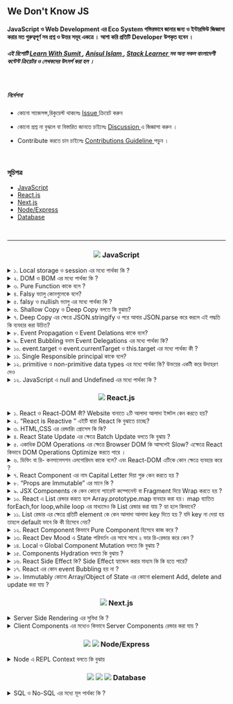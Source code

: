 ## We Don't Know JS

####  JavaScript ও Web Development  এর Eco System   গভিরভাবে জানার  জন্য ও  ইন্টারভিউ জিজ্ঞাসা করার মত গুরুত্বপূর্ণ  সব প্রশ্ন ও উত্তর সমূহ একত্রে  । আশা করি প্রতিটি Developer   উপকৃত হবেন । 


<h5 >
এই রিপোটি  <a href="https://learnwithsumit.com/">Learn With Sumit </a>,
  <a href="https://www.youtube.com/@anisul-islam">Anisul Islam  </a>, 
  <a href="https://www.youtube.com/@StackLearner">Stack Learner </a> সব অন্য সকল বাংলাদেশী কন্টেন্ট ক্রিয়েটর ও লেখকদের উৎসর্গ  করা হল ।
</h5>



<br>

##### নির্দেশনা

 - কোনো  সাজেসন্স,রিকুয়েস্ট থাকলেঃ <a href="https://github.com/yeasin-2002/We-Do-not-Know-JS/issues">  Issue </a>  ক্রিয়েট করুন 

 - কোনো  প্রশ্ন না বুঝলে বা বিস্তারিত জানতে চাইলেঃ    <a href="https://github.com/yeasin-2002/We-Do-not-Know-JS/discussions"> Discussion </a> এ জিজ্ঞাসা করুন  । 

 -  Contribute  করতে চান চাইলেঃ  <a href="https://github.com/yeasin-2002/We-Do-not-Know-JS/blob/main/CONTRIBUTING.md"> Contributions Guideline </a> পড়ুন । 




<br>

### সূচিপত্র

- [JavaScript](#js)
- [React.js](#reactjs)
- [Next.js](#nextjs)
- [Node/Express](#node-express)
- [Database](#database)

<br>

<hr>

<h3 align="center" id="js"><img src="https://skillicons.dev/icons?i=js" width="20" />  JavaScript</h3>

<div> 



<details>
<summary> ১.  Local storage ও  session   এর মধ্যে পার্থক্য কি ?  </summary>
  
  ####  local storage ও session  এর মধ্যে  পার্থক্য হলোঃ 

| পার্থক্য | Local Storage | Session Storage  |
| --- | --- | --- |
| স্থায়ীত্ব |   মা্যানুয়ালি বা প্রোগ্রামিক্যালি  ব্রাউজার ডাটা  ক্লিয়ার  না করা পর্যন্ত  | ট্যাব ক্লোস করার সাথে সাথে |
|  এভাইলেবল  | সকল window তেই  | নির্দিষ্ট  ট্যাবেই  |
| উপযোগী  |  দীর্ঘ সময় ডাটা  রাখায় | আল্প  সময় ডাটা  রাখায় |
</details>

<details>
<summary> ২. DOM ও BOM এর মধ্যে পার্থক্য কি ?  </summary>

#### BOM ও  DOM ব্রাউজারের JavaScript  এর Window Object এর  উপাদান । ব্রাউজারে সকল  কিছু window নামের একটা master object এর থেকে একসেস করা যায় 

BOM ও DOM এর মধ্যে পার্থক্য হলোঃ 

| বিষয় | DOM | BOM |
| --- | --- | --- |
| পূর্ননাম | Document Object Model | Browser Object Model |
| ব্যখ্যা | HTML ও  XML documents যার মাধ্যমে হোস্ট এনভাইরমেন্ট  এর স্ট্রাকচার   | ব্রাউজার স্পেসিফিক ফাংশনালিটি |
| উপাদান  | Elements, Attributes, Text, etc. |  Window, Screen, Location, History, Navigator, etc. |
| নিয়ন্ত্রনকারী  | W3C | প্রতিটি ব্রাউজারে ভিন্ন ভিন্নভাবে ইম্প্লিমেন্ট করে  |
</details>

<details>
<summary>৩.  Pure Function কাকে বলে ?     </summary>

#### Computer Science  এর ভাষায় যে সকল  function  ইন্টার্নাল  লজিক নিয়ে থাকে ও  একই Input এর জন্য একই Output দিয়ে থাকে তাকে Pure Function   বলে । 

এর ২টা বৈশিষ্ট থাকে 

- নিজের বিজনেস লজিক নিয়ে কনসার্ন  ।
- Same Input এর জন্য Same output  দিয়ে থাকে ।


Pure Function এর   উদাহরণঃ 

<img src="./assets/pureFnExample.png"  width="500px" />

এখানে pureFn কে Input হিসেবে যতবারই ২ দেয়া হবে  এটি  প্রতিবার ৪ রিটার্ন করবে ।

এখানে Pure function  নীতি ২টি সঠিকভাবে ফলো করা হয়েছে । 

১.  প্রতিবার  same input এর জন্য same output দিবে । 

২. বাহিরের কোনো   প্রকার  স্টেট  বা কিছু প্ররিরর্তন করে নাই 

অপরদিকে, 

<img src="./assets/impureFnExample.png"  width="500px" />

impureFn এর  ক্ষেত্রে   Pure function  নীতি ২টি সঠিকভাবে ফলো করা হয়নি । 

১.  প্রতিবার same input দিলেও আলাদা আলাদা output দিচ্ছে । 

২. এটি বাহিরের count variable পরিবর্তন করছে, অর্থাৎ শুধুমাত্র নিজের লজিক নিয়ে কনসার্ন না ,  function টি নিজের  body এর বাহিরের কিছু পরিবর্তন  করে ফেলেছে ।

তাই এটি pure function না ।


</details>

<details>
<summary>৪.  Falsy  ভ্যালু কোনগুলেকে বলে?  </summary>

####  0, "", null, undefined, NaN, false এগুলোকে falsy ভালু বলে ।
</details>

<details>
<summary>৫.  falsy ও  nullish ভ্যালু এর মধ্যে পার্থক্য কি ?  </summary>

#### Falsy value বলতে 0, "", null, undefined, NaN, false কে বুঝায়   এবং nullish value বলতে null, undefined কে বুঝায় ।
nullish value মুলত falsy value এর সাবসেট । 

##### ওপারেটর 
-  falsy value  এর জন্য  || দিয়ে চেক করা যায় 
- nullish value  ডিটেক্ট করতে ?? ব্যবহার করা হয় 



</details>

 
 <details>
 <summary>৬.   Shallow Copy ও Deep Copy বলতে কি বুঝায়?   </summary>

 ####  কোনো Object বা Array ১ লেভেল ডিপ কপি করতে গেলে তাকে Shallow Copy বলে । আর ২ লেভেল বা ততোধিক  ডিপ কপি করতে গেলে তাকে Deep Copy বলে ।

#### উদাহরণঃ

 ১. Shallow Copy 

  <img src="./assets/shallowCopyExample.png" width="500px" >

  এখানে, 
  original array কে Spread Oparetor দিয়ে কপি করা হয় ।
  যেহেতু origianl array এর মাঝে অবজেক্ট আছে তাই এখানে অবজেক্ট এর ক্ষেত্রে একই রেফারেন্স দিয়ে কপি হয়েছে । তাই যখন আমরা  original array এর অবজেক্ট এর কোনো প্রপার্টি চেঞ্জ করবো তখন কপি করা array এর অবজেক্ট এর কোনো প্রপার্টি চেঞ্জ হয়ে যাবে ।

  
 ২. Deep Copy 

  <img src="./assets/deepCopyExample.png" width="500px" >

  এখানে, 
  original object  কে Spread Oparetor দিয়ে কপি করা হয়  এবং  তার পাশাপাশি  এর ভিতরের Object কেউ আবার Spread Oparetor দিয়ে  কপি করা হয়েছে । তাই এডি ২ লেভেল নেস্টেড হবার পরো সম্পুর্ন Deeply Copy হয়ে  

  Tips: অনেক লেভেলের ডিপ কোনো Object/Array যদি Immutadly   পরিবর্তন 



 </details>

<details>
<summary>৭.  Deep Copy   এর ক্ষেত্রে JSON.stringify ও পরে আবার JSON.parse করে  করলে এই  পদ্ধতি কি ব্যবহার করা  উচিত?    </summary>
<img src="./assets/json_strinify_persepng.png" width="500px" >
</details>


 <details>
 <summary>৮.  Event Propagation ও Event Delations  কাকে বলে?  </summary>
 
 ### Event Propagation
  JavaScript-এ Event Propagation হলো একটি ইভেন্ট হ্যান্ডলিং প্রক্রিয়া যা তিনটি ফেজে ঘটে: Capturing Phase, Target Phase, এবং Bubbling Phase. এই তিনটি ফেজে ঘটে একটি ইভেন্ট হ্যান্ডলিং প্রক্রিয়া। 

### Event Delations
 প্যারেন্ট এলিমেন্ট এর উপর একটি ইভেন্ট হ্যান্ডলার সেট করে এবং এই ইভেন্ট হ্যান্ডলার এর মাধ্যমে চাইল্ড এলিমেন্ট এর উপর ইভেন্ট হ্যান্ডলার সেট করা হয় তাকে Event Delations বলে ।
 </details>

  <details>
  <summary>৯.  Event Bubbling  বনাম Event Delegations এর মধ্যে  পার্থক্য কি?  </summary>
  Ans:
  </details>

  <details>
  <summary> ১০.  event.target ও event.currentTarget ও this.target  এর মধ্যে পার্থক্য কী ? </summary>
  Ans: 
  </details>


  <details>
  <summary>১১. Single Responsible principal কাকে বলে?  </summary>
  Ans:
  </details>

  <details>
  <summary>১২.  primitive ও   non-primitive data types  এর  মধ্যে  পার্থক্য কি? উভয়ের একটী করে উদাহরণ দেও
   </summary> 
  

  <img src="./assets/json_strinify_persepng.png" width="500px" >
  </details>

  <details>
<summary> ১২. JavaScript এ   null and Undefined এর মধ্যে পার্থক্য কি ?   </summary>
Ans:
</details>



</div>

<h3 align="center" id="reactjs"><img src="https://skillicons.dev/icons?i=react" width="20" />  React.js</h3>

<div> 
 <details>
 <summary> ১.  React ও React-DOM কী? Website বানাতে ২টি আলাদা আলাদা ইন্সটল কেন করতে  হয়?  </summary>
 
React.js বলতে React ও React-DOM  এর সমন্বয়ে একটা  প্যাকেজ বুঝায় । যদিও ২টি আলাদা আলদা ভূমিকা রাখে  । 

##### React :    এটি মূলত  JavaScript  ওয়েব ও অ্যাপ এর  জন্য একটি প্যাকেজ  ও কাচামাল বলা যায় । 

কিভাবে রিয়েক্ট কাজ করবে তার নির্ধারণ  করে । 

##### React-DOM : Browser DOM  এর একটি  কপি বা শেডো ডম ।  মূলত React এ কোনো State পরিবর্তন হলে সেটি আগে  Virtual-DOM (V-DOM) এ সেটি  পরিবর্তন করে এবং  তা ডিফিং বা  রি- কনসালেসশন এলগোরিদম এর মাধ্যমে কোন component এ   পরিবর্তন হয়েছে সেটি এই খসড়া ডমে  পরিবর্তনের  এরপর সারর্জিক্যাল অপারেশনের এর  মাধ্যমে মূল ডমে পরিরর্তন করে

 </details>

 <details>
 <summary>২.  “React is Reactive ” এইটি দ্বারা React কি  বুঝাতে চাচ্ছে? </summary>
 
 ### React এর কোনো State   পরিবর্তনের সাথে সাথে Component Re-render এর মাধ্যমে Updated Sate টি Brower DOM এ  Automatically পরিরর্তন করে ।  তাই বলে হয় রিয়েক্ট রিয়েক্টিভ  মানে State  পরিবর্তনের  সাথে সাথে তা রিয়েক্ট করে ও তার  ফলাফল মূল ডমে রিফলেক্ট করে

 </details>

 <details>
 <summary>৩.  HTML,CSS  এর রেন্ডারিং প্রোসেস কি কি?  </summary>
 Ans:
 </details>
 
 <details>
 <summary>৪.  React State Update এর ক্ষেত্রে Batch Update বলতে কি বুঝায় ? </summary>

 ### React এর কোনো State Update হলে  তা  সাথে সাথে  মূল ডমে পরিবর্তন রিফলেক্ট করে না । অর্থাৎ,  একত্রে  পরিবর্তিত Sate সমূহ মূল ডমে Update করে । 

অনেক State একত্রে গ্রুপ আকারে  update করাকেই Batch Update বলা হয় ।
 </details>

 <details>
 <summary>৫.  একাধিক DOM Operations এর ক্ষেত্রে Browser DOM  কি আসলেই Slow?   এক্ষেত্রে React  কিভাবে DOM Operations Optimize করতে পারে ।  </summary>
 
###  Browser DOM Operations  Slow নয় তবে পার্সিনং থেকে  Display পার্ট    প্রতি অপারেশনের  করতে হয় ।    এক্ষেত্রে React.js Batch Update এর মাধ্যমে   একত্রে সব State update  করে । 

#### ফলে  কম  ওপারেশন হয় সেটির ক্ষেত্রে  কম Parsing and  Display process  থাকায় DOM Optimize হয়
 </details>

 <details>
 <summary>৬.  ডিফিং বা  রি- কনসালেসশন এলগোরিদম কাকে বলে? এবং React-DOM এটিকে কোন ক্ষেত্রে ব্যবহার  করে ? </summary>
Application এর কোনো State পরিবর্তন হলে সেটি  রেন্ডার ট্রি এর মাঝে খুজঝে তা মূল ডমে তা update  করতে  Diffing Algorithm  ব্যবহার করা হয় । 

#### মূলত, রিয়েক্ট একটি  Component Tree বা Render Tree মেইন্টাইন করে । তাই কোনো Component এ State পরিবর্তন হলে সেই Component টি রেন্ডার ট্রি থেকে খুজে বের  করার জন্য যে Algorithm ব্যবহার করে  তাকে ডিফিং বা  রি- কনসালেসশন এলগোরিদম বলে ।
 </details>

 <details>
 <summary>৭.  React Component এর নাম Capital Letter দিয়া শুরু কেন করতে হয় ?  </summary>
 Application এর function  JSX  রিটার্ন করতে পারে আবার অন্য যেকোনো ভ্যালু । 

এক্ষেত্রে কোনটি JSX রিটার্ন করে এমন , অর্থাৎ কোনটী  কোম্পোনেন্ট আর কোনটি সাধারণ function তার  নির্নয়ের  জন্য Component এর নামে  Capital Letter দিয়ে  শুরু করতে হয় ।
 </details>

 <details>
 <summary> ৮.  “Props are Immutable” এর মানে কি ?  </summary>
 

React Components এর  Props হিসেবে একটি Object পেয়ে থাকে । 
 যেমন 

```jsx
**export const ReactComponentsDemo = (props) => {
 const {name,id} = props; 

  return <div >index</div>;
};**
```

এই Props নামের Object a   আমরা name, id পাচ্ছি । 

উদাহরণ হিসেবে এমন ধরতে পারি, 

```jsx
{
id: 1, 
name: "yeasin", 
}
```

এক্ষেত্রে কোনো কারনে বা কোনো event এর  মাধ্যমে state  পরিবর্তন হয়ে name = “md kawsar islam yeasin ”  হয়ে গেল । 

এক্ষেত্রে,  মনে হতে পারে  update হবার কারনে name এর ভ্যালু পরিবর্তন  করবে props এর, কিন্তু Props are immutable এর মানে  বুঝায় এর কোনো  ভ্যালু পরিবর্তন হলে  পরবরর্তী রেন্ডারে আবার নতুন একট  object পাবে । শুধুমাত্র updated value টা নয় 

অর্থাৎ, এর পরবর্তীতে রি রেন্ডারে  props হবে 

```jsx
{
id: 1, 
name: "md kawar islam  yeasin", 
}
```

 </details>

 <details>
 <summary>৯.  JSX Components  কে কেন কোনো প্যারেন্ট কম্পোনেন্ট বা Fragment দিয়ে Wrap করতে হয় ?  </summary>

 React Component JSX রিটার্ন করে । JSX  মূলত একটি Object । প্রতিটী html tag  Object হিসেবে  শেষে কম্পাইল করে । 

আমরা জানি, কোনো function  যেকোনো   একটি মাত্র   ভ্যালু রিটার্ন করে । 

তাই যদি একটি মাত্র element বা Fragment  দিয়া Wrap করা থাকে তাহলে একটি Object এর   মধ্যে বাকি সব element  গুলো nested object আকারে থাকে ও তা  রিটার্ন করে ।
 </details>

 <details>
 <summary>১০.  React এ List রেন্ডার করতে হলে Array.prototype.map ব্যবহার করা হয়। map ব্যাতিত forEach,for loop,while loop এর মাধ্যমেও কি  List রেন্ডার করা যায় ? হ্যা হলে কিভাবে?  </summary>
### List Render এর ক্ষেত্রে আমরা map ব্যবহার করে থাকি ।

যেমনঃ 

```tsx
import { Fragment } from "react";
import { Component1, Component2, Component3 } from "./Components";

const App = () => {
  const list = [Component1, Component2, Component3];
  return (
    <div>
      <h1>App</h1>
      {list.map((Val, index) => {
        return (
          <Fragment key={index}>
            <Val /> {/* প্রতিটি JSX Component এখানে  Call হচ্ছে  */}
          </Fragment>
        );
      })}
    </div>
  );
```

### আমরা   Array.prototype.map কেন ব্যবহার করি ?

React এর রেন্ডারের জন্য  চাই JSX Return করে এমন  function বা  React কম্পোনেন্ট  । 

এক্ষেত্রে map একটি  নতুন modified array রিটার্ন করে । যা সরাসরি UI এর মাঝে  ব্যবহার করতে পারে । উপরের  Examples এর ক্ষেত্রে Array.prototype.map ব্যবহার  করায় list এর modified একটি Array of Components আমরা পাই যা  React তা সরাসরি UI তে রেন্ডার করতে পারছে ।
 </details>

 <details>
 <summary> ১১.  List রেন্ডার এর ক্ষেত্রে প্রতিটি element কে কেন আলাদা আলাদা key দিতে হয় ? যদি key না দেয়া হয় তাহলে default ভাবে কি কী হিসেবে  নেয়?  </summary>
 
### React এ List Render করার ক্ষেত্রে প্রতিটি element কে আলাদা আলাদা key দিতে হয় । যদি প্রোগ্রামার key না দেয় তাহলে এটি Default ভাবে Index কে  key হিসেবে নিয়ে থাকে ।

### index কে key হিসেবে দেয়া কেন উচিত নয় ?

index কে যদি key হিসেবে দেই  তাহলে এক্ষেত্রে কিছু  সমস্যা হতে পারে । যেমনঃ 

ধরি,  

1. List of Components যা map করে UI তে দেখানো হল । এখানে প্রতিটি elements এর key তাদের index কে দেয়া হল । 
2. onClick কোনো event এ ১ম index  এর Component কে remove করা হল । 
3. এখন ২য় element টি হয়ে যাবে ১ম element । যেহেতু array এর ১ম elements টি remove করা হয়েছে তাই  ২য়টির index হবে  ১ম টির index অর্থাৎ 1 . 
4. রিয়েক্ট মূলত index দিয়ে ট্রাক রাখে । এক্ষেত্রে React  সঠিকভাবে ট্রাক রাখাতে পারবে না । কারন তার  অনুযায়ী  1 index ওলা Component টি remove করা হয়েছে  কিন্তু  এখন আবার  আবার  দেখা যাচ্ছে যে  আবার 1 index এর কোনো component আছে ।  এক্ষেত্রে React  কনফিউসড  হয়ে যাবে । 
5. এসল ক্ষেত্রে Wired Behave করতে পারে ।

 </details>

 <details>
 <summary>১২.  React Component কিভাবে Pure Component হিসেবে কাজ  করে ?  </summary>
 Ans:
 </details>

 <details>
 <summary> ১৩.  React Dev Mood এ  State পরিবর্তন  এর সাথে সাথে ২ ভার রি-রেন্ডার করে কেন ? </summary>
 
 React Development mood এ কোনো  পরিবর্তন হলে সেই  component ও এর সকল Child components কে re-render করে । 

তবে Dev Mood এ এটি ২ বার করে । 

```jsx
ReactDOM.createRoot(document.getElementById('root')).render(
  <React.StrictMode>
    <App />
  </React.StrictMode>,
)
```

মূলত main.jsx আমরা   React.StrictMode ব্যবহার এর জন্য এই Behavior পেয়ে থাকি। 

এক্ষেত্রে React প্রটিতি component ও এর সকল Child components কে ২ বার  re-render করার মাধ্যমে  Module Dependency Tree এর কোথায় কোন Error  হয়েছে তা চেক করে । 

এর  ফলে কোনো error হলে  উক্ত file ও কত নাম্বার লাইনে হয়েছে তা show   করতে পারে । 

তবে এটি Production Deployment  এর পর আর কাজ করে না ।
 </details>

 <details>
 <summary> ১৪.  Local ও Global Component Mutation বলতে কি বুঝায় ? </summary>
 
React Development mood এ কোনো  পরিবর্তন হলে সেই  component ও এর সকল Child components কে re-render করে । 

তবে Dev Mood এ এটি ২ বার করে । 

```jsx
ReactDOM.createRoot(document.getElementById('root')).render(
  <React.StrictMode>
    <App />
  </React.StrictMode>,
)
```

মূলত main.jsx আমরা   React.StrictMode ব্যবহার এর জন্য এই Behavior পেয়ে থাকি। 

এক্ষেত্রে React প্রটিতি component ও এর সকল Child components কে ২ বার  re-render করার মাধ্যমে  Module Dependency Tree এর কোথায় কোন Error  হয়েছে তা চেক করে । 

এর  ফলে কোনো error হলে  উক্ত file ও কত নাম্বার লাইনে হয়েছে তা show   করতে পারে । 

তবে এটি Production Deployment  এর পর আর কাজ করে না ।

 </details>

 <details>
 <summary>১৫.  Components Hydration বলতে কি বুঝায় ?  </summary>
 Ans:
 </details>

 <details>
 <summary> ১৬.  React Side Effect কি? Side Effect হ্যান্ডেল করার মাধ্যম কি কি হতে পারে?  </summary>
 
 React এর মূল কাজ UI Rendering । এ ছাড়া    অন্যান্য কাজ মূলত Side Effect হিসেবে  গণ্য । 

যেমনঃ data fetching, events ইত্যাদি 

React Side Effect  গুলো useEffect বা event Handler দিয়ে  হ্যান্ডেল করা হয়ে  থাকে ।

 </details>
 
 <details>
 <summary> ১৭. React এর কোন event  Bubbling হয় না ?  </summary>

 ### Scroll বা onScroll event

 </details>


 <details>
 <summary>১৮.  Immutably কোনো Array/Object of State  এর কোনো element Add, delete and update করা যায় ?  </summary>

ধরি, 

কোনো একট Array Of Object নেয়া হল।  

যার initial value { id: 1,  name: "yeasin"}

```jsx
const [arr, setArr] = useState([{ id: 1,  name: "yeasin", }]);
```

### কোনো  একটি নতুন element  Add করতে হলে ।

```jsx
const newArr = [...arr, {id: 2, name: "kawsar"}];
setArr(newArr)
```

ধাপসমূহ, 

1. arr এর সকল element গুলো newArr এর spread Operator এর মাধ্যমে Copy করে নেয়া হলো 
2. এবং কপি করার  সাথেই নতুন একটি element যোগ করা হল । 
3. setArr এর  caller function এ নতুন Array টি দিয়ে দেয়া হল । 
4. এক্ষেত্রে আগের   ভ্যালু রেমুভ হবে  ও নতুন newArr এর  ভ্যালুটি বর্তমান state হবে । 

### কোনো  একটি নতুন element  Delete  করতে হলে ।

```jsx
const deletedArr = arr.filter((val) => val.id !== 1);
setArr(deletedArr);
```

ধরি, ১ নং ID element কে Delete করতে চাই , 

ধাপসমূহ, 

1. বর্তমান state অর্থাৎ  arr এর উপর filter ব্যবহার করি । 
2. যে element এর id ১ সেট ছাড়া বাকি element গুলো Array এর মধ্যে পাবো 
3. setArr এ deletedArr  টি দিয়ে দেই। এক্ষেত্রে আগের State এর পরিবর্তে  নতুন এই deletedArr  টি arr value হিসেবে গন্য হবে ।


 </details>

</div>

<!-- Next.js -->
<h3 align="center" id="nextjs"><img src="https://skillicons.dev/icons?i=nextjs" width="20" />  Next.js</h3>

<details>
<summary>  Server Side Rendering এর সুবিধা কি ?  </summary>
Ans:
</details>

<details>
<summary>  Client Components এর মধ্যেও কিভাবে Server Components রেন্ডার করা যায় ?  </summary>
Ans:
</details>

<h3 align="center" id="node-express"><img src="https://skillicons.dev/icons?i=nodejs" width="20" /> <img src="https://skillicons.dev/icons?i=express" width="20" />  Node/Express</h3>

<details>
<summary> Node এ  REPL  Context  বলতে কি বুঝায়</summary>
  Node.js REPL (Read-Eval-Print Loop) হল একটি ইন্টারেক্টিভ রানটাইম এনভায়রনমেন্ট যেখানে  Node.js কোড লিখে তা তারপরেই রান করা যায় ও Output দেখা যায়।
  
  যেমন Terminal এ node লিখে এন্টার দিলে একটি REPL এনভায়রনমেন্ট শুরু হয়। এখানে আমরা যেকোনো ধরনের জাভাস্ক্রিপ্ট কোড লিখতে পারি এবং তা রান করতে পারি।

  উদাহরণঃ

   ![image](./assets/nodeREPLExample.png)

</details>

<h3 align="center" id="database">
<img src="https://skillicons.dev/icons?i=mongodb" width="20" />
<img src="https://skillicons.dev/icons?i=mysql" width="20" />
<img src="https://skillicons.dev/icons?i=postgresql" width="20" />
  Database</h3>

  <details>
  <summary>  SQL ও No-SQL এর মধ্যে মূল পার্থক্য কি ?  </summary>
  Ans:
  </details>
